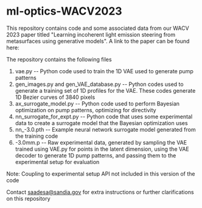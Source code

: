 # ml-optics-WACV2023

This repository contains code and some associated data from our WACV 2023 paper titled "Learning incoherent light emission steering from metasurfaces using generative models". A link to the paper can be found here: <url>

The repository contains the following files

1. vae.py -- Python code used to train the 1D VAE used to generate pump patterns
2. gen_images.py and gen_VAE_database.py -- Python codes used to generate a training set of 1D profiles for the VAE. These codes generate 1D Bezier curves of 3840 pixels
3. ax_surrogate_model.py -- Python code used to perform Bayesian optimization on pump patterns, optimizing for directivity
4. nn_surrogate_for_expt.py -- Python code that uses some experimental data to create a surrogate model that the Bayesian optimization uses
5. nn_-3.0.pth -- Example neural network surrogate model generated from the training code
6. -3.0mm.p -- Raw experimental data, generated by sampling the VAE trained using VAE.py for points in the latent dimension, using the VAE decoder to generate 1D pump patterns, and passing them to the experimental setup for evaluation

Note: Coupling to experimental setup API not included in this version of the code

Contact saadesa@sandia.gov for extra instructions or further clarifications on this repository
